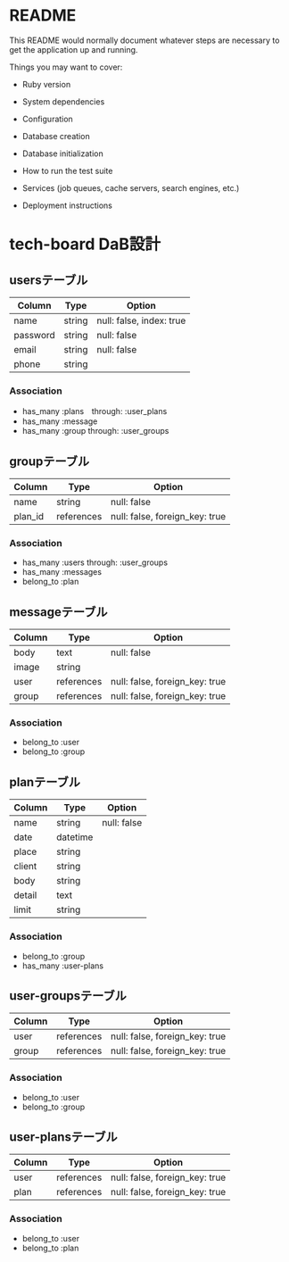 # README

This README would normally document whatever steps are necessary to get the
application up and running.

Things you may want to cover:

* Ruby version

* System dependencies

* Configuration

* Database creation

* Database initialization

* How to run the test suite

* Services (job queues, cache servers, search engines, etc.)

* Deployment instructions


# tech-board DaB設計
## usersテーブル 
|Column|Type|Option|
|------|----|------|
|name|string|null: false, index: true|
|password|string|null: false|
|email|string|null: false|
|phone|string||
### Association
- has_many :plans　through: :user_plans
- has_many :message 
- has_many :group through: :user_groups

## groupテーブル
|Column|Type|Option|
|------|----|------|
|name|string|null: false|
|plan_id|references|null: false, foreign_key: true|
### Association
- has_many :users through: :user_groups
- has_many :messages
- belong_to :plan

## messageテーブル
|Column|Type|Option|
|------|----|------|
|body|text|null: false|
|image|string||
|user|references|null: false, foreign_key: true|
|group|references|null: false, foreign_key: true|
### Association
- belong_to :user
- belong_to :group

## planテーブル
|Column|Type|Option|
|------|----|------|
|name|string|null: false|
|date|datetime||
|place|string||
|client|string||
|body|string||
|detail|text||
|limit|string||
### Association
- belong_to :group
- has_many :user-plans

## user-groupsテーブル
|Column|Type|Option|
|------|----|------|
|user|references|null: false, foreign_key: true|
|group|references|null: false, foreign_key: true|
### Association
- belong_to :user
- belong_to :group

## user-plansテーブル
|Column|Type|Option|
|------|----|------|
|user|references|null: false, foreign_key: true|
|plan|references|null: false, foreign_key: true|
### Association
- belong_to :user
- belong_to :plan